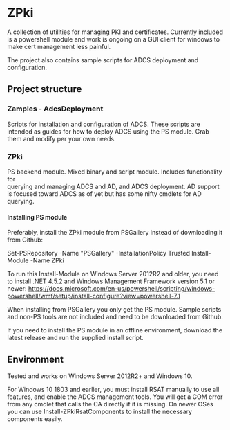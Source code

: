 # ZPki
A collection of utilities for managing PKI and certificates. 
Currently included is a powershell module and work is ongoing 
on a GUI client for windows to make cert management less painful. 

The project also contains sample scripts for ADCS deployment and 
configuration.

## Project structure

### Zamples - AdcsDeployment
Scripts for installation and configuration of ADCS. These scripts are intended as guides for how to deploy ADCS using the PS module. Grab them and modify per your own needs.

### ZPki
PS backend module. Mixed binary and script module. Includes functionality for  
querying and managing ADCS and AD, and ADCS deployment. AD support is focused 
toward ADCS as of yet but has some nifty cmdlets for AD querying.

#### Installing PS module
Preferably, install the ZPki module from PSGallery instead of downloading it from Github:

Set-PSRepository -Name "PSGallery" -InstallationPolicy Trusted
Install-Module -Name ZPki

To run this Install-Module on Windows Server 2012R2 and older, you need to 
install .NET 4.5.2 and Windows Management Framework version 5.1 or newer: 
https://docs.microsoft.com/en-us/powershell/scripting/windows-powershell/wmf/setup/install-configure?view=powershell-7.1

When installing from PSGallery you only get the PS module. Sample scripts
and non-PS tools are not included and need to be downloaded from Github.

If you need to install the PS module in an offline environment, download the
latest release and run the supplied install script.

## Environment
Tested and works on Windows Server 2012R2+ and Windows 10.

For Windows 10 1803 and earlier, you must install RSAT manually
to use all features, and enable the ADCS management tools. 
You will get a COM error from any cmdlet that calls the CA directly
if it is missing. 
On newer OSes you can use Install-ZPkiRsatComponents to install 
the necessary components easily.
